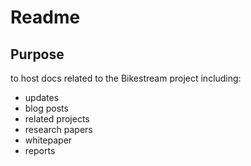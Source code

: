 # Readme

## Purpose

to host docs related to the Bikestream project including:

- updates
- blog posts
- related projects
- research papers
- whitepaper
- reports
